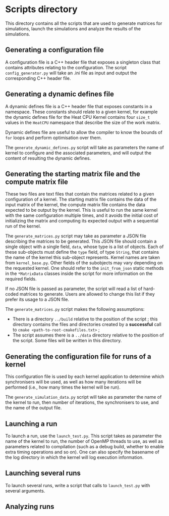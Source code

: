 # Scripts directory

This directory contains all the scripts that are used to generate matrices for
simulations, launch the simulations and analyze the results of the simulations.

## Generating a configuration file

A configuration file is a C++ header file that exposes a singleton class that
contains attributes relating to the configuration. The script `config_generator.py`
will take an .ini file as input and output the corresponding C++ header file.

## Generating a dynamic defines file

A dynamic defines file is a C++ header file that exposes constants in a
namespace. These constants should relate to a given kernel, for example the 
dynamic defines file for the Heat CPU Kernel contains four `size_t` values
in the `HeatCPU` namespace that describe the size of the work matrix.

Dynamic defines file are useful to allow the compiler to know the bounds of 
`for` loops and perform optimisation over them.

The `generate_dynamic_defines.py` script will take as parameters the name of
kernel to configure and the associated parameters, and will output the content
of resulting the dynamic defines.

## Generating the starting matrix file and the compute matrix file

These two files are text files that contain the matrices related to a given
configuration of a kernel. The starting matrix file contains the data of the
input matrix of the kernel, the compute matrix file contains the data expected
to be output by the kernel. This is useful to run the same kernel with the same
configuration multiple times, and it avoids the initial cost of initializing the
matrix and computing its expected output with a sequential run of the kernel.

The `generate_matrices.py` script may take as parameter a JSON file describing 
the matrices to be generated. This JSON file should contain a single object
with a single field, `data`, whose type is a list of objects. Each of these
sub-objects must define the `type` field, of type `String`, that contains the
name of the kernel this sub-object represents. Kernel names are taken from 
`kernel_base.py`. Other fields of the subobjects may vary depending on the 
requested kernel. One should refer to the `init_from_json` static methods in
the `*MatrixData` classes inside the script for more information on the 
required fields.

If no JSON file is passed as parameter, the script will read a list of 
hard-coded matrices to generate. Users are allowed to change this list
if they prefer its usage to a JSON file.

The `generate_matrices.py` script makes the following assumptions:
* There is a directory `../build` relative to the position of the script ; this
directory contains the files and directories created by a **successful** call
to `cmake <path-to-root-cmakefiles.txt>` ;
* The script assumes there is a `../data` directory relative to the position  of 
the script. Some files will be written in this directory.

## Generating the configuration file for runs of a kernel

This configuration file is used by each kernel application to determine which
synchronisers will be used, as well as how many iterations will be performed
(i.e., how many times the kernel will be run).

The `generate_simulation_data.py` script will take as parameter the name of the
kernel to run, then number of iterations, the synchronisers to use, and the name
of the output file.

## Launching a run

To launch a run, use the `launch_test.py`. This script takes as parameter the name
of the kernel to run, the number of OpenMP threads to use, as well as parameters 
related to compilation (such as a debug build, whether to enable extra timing 
operations and so on). One can also specify the basename of the log directory
in which the kernel will log execution information.

## Launching several runs

To launch several runs, write a script that calls to `launch_test.py` with several
arguments.

## Analyzing runs
